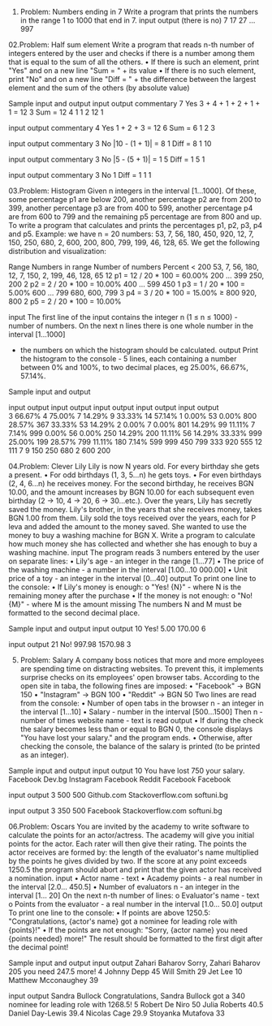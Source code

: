 01. Problem: Numbers ending in 7
Write a program that prints the numbers in the range 1 to 1000 that end in 7.
input     	    output
(there is no)	  7
17
27
…
997

02.Problem: Half sum element
Write a program that reads n-th number of integers entered by the user and checks if there is a number among them that is equal to the sum of all the others.
• If there is such an element, print "Yes" and on a new line "Sum = " + its value
• If there is no such element, print "No" and on a new line "Diff = " + the difference between the largest element and the sum of the others (by absolute value)

Sample input and output
input	       output	     commentary
7            Yes         3 + 4 + 1 + 2 + 1 + 1 = 12
3            Sum = 12
4
1
1
2
12
1	

input	       output	     commentary
4            Yes         1 + 2 + 3 = 12
6            Sum = 6
1
2
3	

input	       output	     commentary
3            No          |10 - (1 + 1)| = 8
1            Diff = 8
1
10	

input	       output	     commentary
3            No          |5 - (5 + 1)| = 1 
5            Diff = 1
5
1

input	       output	     commentary
3            No
1            Diff = 1
1
1	

03.Problem: Histogram
Given n integers in the interval [1…1000]. Of these, some percentage p1 are below 200, another percentage p2 are from 200 to 399, another percentage p3 are from 400 to 599,
another percentage p4 are from 600 to 799 and the remaining p5 percentage are from 800 and up. To write a program that calculates and prints the percentages p1, p2, p3, p4 and p5.
Example: we have n = 20 numbers: 53, 7, 56, 180, 450, 920, 12, 7, 150, 250, 680, 2, 600, 200, 800, 799, 199, 46, 128, 65. We get the following distribution and visualization:

Range           Numbers in range                                           Number of numbers                     Percent
< 200	        53, 7, 56, 180, 12, 7, 150, 2, 199, 46, 128, 65	           12	                                 p1 = 12 / 20 * 100 = 60.00%
200 … 399	250, 200	                                           2	                                 p2 = 2 / 20 * 100 = 10.00%
400 … 599	450	                                                   1	                                 p3 = 1 / 20 * 100 = 5.00%
600 … 799	680, 600, 799	                                           3	                                 p4 = 3 / 20 * 100 = 15.00%
≥ 800	        920, 800	                                           2	                                 p5 = 2 / 20 * 100 = 10.00%

input
The first line of the input contains the integer n (1 ≤ n ≤ 1000) - number of numbers. On the next n lines there is one whole number in the interval [1...1000] 
- the numbers on which the histogram should be calculated.
output
Print the histogram to the console - 5 lines, each containing a number between 0% and 100%, to two decimal places, eg 25.00%, 66.67%, 57.14%.

Sample input and output

input	output		input	output		input	output			input	output			input	output	
3       66.67%          4       75.00%          7       14.29%                  9       33.33%                  14      57.14%
1       0.00%           53       0.00%          800     28.57%                  367     33.33%                  53      14.29%
2       0.00%           7        0.00%          801     14.29%                  99      11.11%                  7       7.14%
999     0.00%           56       0.00%          250     14.29%                  200     11.11%                  56      14.29%
	33.33%          999     25.00%          199     28.57%                  799     11.11%                  180     7.14%
                                                599                             999                             450
                                                799                             333                             920
                                                                                555                             12
                                                                                111                             7
                                                                                9                               150
                                                                                                                250
														680
	                                                                                                        2
													        600
		                                                                                                200
												  
04.Problem: Clever Lily	
Lily is now N years old. For every birthday she gets a present.
• For odd birthdays (1, 3, 5...n) he gets toys.
• For even birthdays (2, 4, 6...n) he receives money.
For the second birthday, he receives BGN 10.00, and the amount increases by BGN 10.00 for each subsequent even birthday (2 -> 10, 4 -> 20, 6 -> 30...etc.). Over the years, Lily has secretly saved the money. Lily's brother, in the years that she receives money, takes BGN 1.00 from them. Lily sold the toys received over the years, each for P leva and added the amount to the money saved. She wanted to use the money to buy a washing machine for BGN X. Write a program to calculate how much money she has collected and whether she has enough to buy a washing machine.
input
The program reads 3 numbers entered by the user on separate lines:
• Lily's age - an integer in the range [1...77]
• The price of the washing machine - a number in the interval [1.00...10 000.00]
• Unit price of a toy - an integer in the interval [0...40]
output
To print one line to the console:
• If Lily's money is enough:
o "Yes! {N}" - where N is the remaining money after the purchase
• If the money is not enough:
o "No! {M}" - where M is the amount missing
The numbers N and M must be formatted to the second decimal place.

Sample input and output
input	output
10      Yes! 5.00
170.00
6

input	output
21      No! 997.98
1570.98
3	

05. Problem: Salary
A company boss notices that more and more employees are spending time on distracting websites.
To prevent this, it implements surprise checks on its employees' open browser tabs.
According to the open site in taba, the following fines are imposed:
• "Facebook" -> BGN 150
• "Instagram" -> BGN 100
• "Reddit" -> BGN 50
Two lines are read from the console:
• Number of open tabs in the browser n - an integer in the interval [1...10]
• Salary - number in the interval [500...1500]
Then n - number of times website name - text is read
output
• If during the check the salary becomes less than or equal to BGN 0, the console displays
"You have lost your salary." and the program ends.
• Otherwise, after checking the console, the balance of the salary is printed (to be printed as an integer).

Sample input and output
input	     output
10           You have lost 
750          your salary.
Facebook
Dev.bg
Instagram
Facebook
Reddit
Facebook
Facebook

input	           output
3                  500
500
Github.com
Stackoverflow.com
softuni.bg	

input	output
3       350
500
Facebook
Stackoverflow.com
softuni.bg	

06.Problem: Oscars
You are invited by the academy to write software to calculate the points for an actor/actress. The academy will give you initial points for the actor. Each rater will then give their rating. The points the actor receives are formed by: the length of the evaluator's name multiplied by the points he gives divided by two.
If the score at any point exceeds 1250.5 the program should abort and print that the given actor has received a nomination.
input
• Actor name - text
• Academy points - a real number in the interval [2.0... 450.5]
• Number of evaluators n - an integer in the interval [1… 20]
On the next n-th number of lines:
o Evaluator's name - text
o Points from the evaluator - a real number in the interval [1.0... 50.0]
output
To print one line to the console:
• If points are above 1250.5:
"Congratulations, {actor's name} got a nominee for leading role with {points}!"
• If the points are not enough:
"Sorry, {actor name} you need {points needed} more!"
The result should be formatted to the first digit after the decimal point!

Sample input and output
input	        output
Zahari Baharov  Sorry, Zahari Baharov 
205             you need 247.5 more!
4
Johnny Depp
45
Will Smith
29
Jet Lee
10
Matthew Mcconaughey
39	

input              output
Sandra Bullock     Congratulations, Sandra Bullock got a 
340                nominee for leading role with 1268.5!
5
Robert De Niro
50
Julia Roberts
40.5
Daniel Day-Lewis
39.4
Nicolas Cage
29.9
Stoyanka Mutafova
33	





	

	


	

